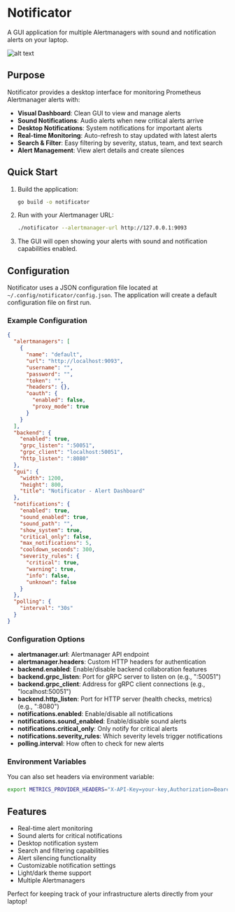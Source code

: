 # Notificator

A GUI application for multiple Alertmanagers with sound and notification alerts on your laptop.

![alt text](img/preview.gif "Preview")

## Purpose

Notificator provides a desktop interface for monitoring Prometheus Alertmanager alerts with:

- **Visual Dashboard**: Clean GUI to view and manage alerts
- **Sound Notifications**: Audio alerts when new critical alerts arrive
- **Desktop Notifications**: System notifications for important alerts
- **Real-time Monitoring**: Auto-refresh to stay updated with latest alerts
- **Search & Filter**: Easy filtering by severity, status, team, and text search
- **Alert Management**: View alert details and create silences

## Quick Start

1. Build the application:
   ```bash
   go build -o notificator
   ```

2. Run with your Alertmanager URL:
   ```bash
   ./notificator --alertmanager-url http://127.0.0.1:9093
   ```

3. The GUI will open showing your alerts with sound and notification capabilities enabled.

## Configuration

Notificator uses a JSON configuration file located at `~/.config/notificator/config.json`. The application will create a default configuration file on first run.

### Example Configuration

```json
{
  "alertmanagers": [
    {
      "name": "default",
      "url": "http://localhost:9093",
      "username": "",
      "password": "",
      "token": "",
      "headers": {},
      "oauth": {
        "enabled": false,
        "proxy_mode": true
      }
    }
  ],
  "backend": {
    "enabled": true,
    "grpc_listen": ":50051",
    "grpc_client": "localhost:50051",
    "http_listen": ":8080"
  },
  "gui": {
    "width": 1200,
    "height": 800,
    "title": "Notificator - Alert Dashboard"
  },
  "notifications": {
    "enabled": true,
    "sound_enabled": true,
    "sound_path": "",
    "show_system": true,
    "critical_only": false,
    "max_notifications": 5,
    "cooldown_seconds": 300,
    "severity_rules": {
      "critical": true,
      "warning": true,
      "info": false,
      "unknown": false
    }
  },
  "polling": {
    "interval": "30s"
  }
}
```

### Configuration Options

- **alertmanager.url**: Alertmanager API endpoint
- **alertmanager.headers**: Custom HTTP headers for authentication
- **backend.enabled**: Enable/disable backend collaboration features
- **backend.grpc_listen**: Port for gRPC server to listen on (e.g., ":50051")
- **backend.grpc_client**: Address for gRPC client connections (e.g., "localhost:50051")
- **backend.http_listen**: Port for HTTP server (health checks, metrics) (e.g., ":8080")
- **notifications.enabled**: Enable/disable all notifications
- **notifications.sound_enabled**: Enable/disable sound alerts
- **notifications.critical_only**: Only notify for critical alerts
- **notifications.severity_rules**: Which severity levels trigger notifications
- **polling.interval**: How often to check for new alerts

### Environment Variables

You can also set headers via environment variable:

```bash
export METRICS_PROVIDER_HEADERS="X-API-Key=your-key,Authorization=Bearer token"
```

## Features

- Real-time alert monitoring
- Sound alerts for critical notifications
- Desktop notification system
- Search and filtering capabilities
- Alert silencing functionality
- Customizable notification settings
- Light/dark theme support
- Multiple Alertmanagers

Perfect for keeping track of your infrastructure alerts directly from your laptop!
